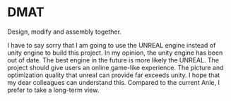# DMAT
Design, modify and assembly together.

I have to say sorry that I am going to use the UNREAL engine instead of unity engine to build this project.
In my opinion, the unity engine has been out of date. The best engine in the future is more likely the UNREAL.
The project should give users an online game-like experience. The picture and optimization quality that unreal can provide far exceeds unity.
I hope that my dear colleagues can understand this.
Compared to the current Anle, I prefer to take a long-term view.

